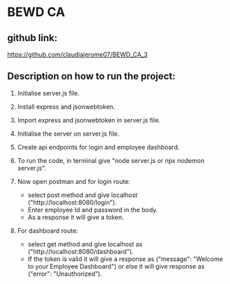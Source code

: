 # BEWD CA 

## github link:

https://github.com/claudiajerome07/BEWD_CA_3


## Description on how to run the project:

1. Initialise server.js file.

2. Install express and jsonwebtoken.

3. Import express and jsonwebtoken in server.js file.

4. Initialise the server on server.js file.

5. Create api endpoints for login and employee dashboard.

6. To run the code, in terminal give "node server.js or npx nodemon server.js".

7. Now open postman and for login route:
    - select post method and give localhost ("http://localhost:8080/login").
    - Enter employee Id and password in the body.
    - As a response it will give a token.
    
8. For dashboard route:
    - select get method and give localhost as ("http://localhost:8080/dashboard").
    - If the token is valid it will give a response as ("message": "Welcome to your Employee Dashboard") or else it will give response as ("error": "Unauthorized").